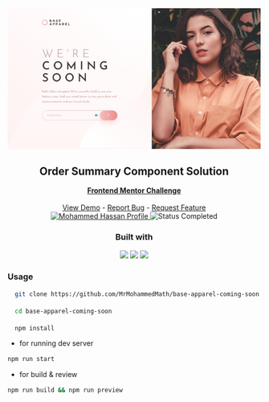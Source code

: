 <div align="center">
    <img src='./screenshots/desktop.jpeg'>
    <h2><strong>Order Summary Component Solution</strong></h2>
    <a href="https://www.frontendmentor.io/challenges/base-apparel-coming-soon-page-5d46b47f8db8a7063f9331a0"><strong>Frontend Mentor Challenge</strong></a>
    <br/>
    <br/>
    <a href="https://base-apparel-coming-soon-mh.netlify.app/" target="_blank">View Demo</a>
    -
    <a href="https://github.com/MrMohammedMath/base-apparel-coming-soon/issues" target="_blank">Report Bug</a>
    -
    <a href="https://github.com/MrMohammedMath/base-apparel-coming-soon/issues" target="_blank">Request Feature</a>
    <br/>
    <!-- Profile -->
    <a href="https://www.frontendmentor.io/profile/MrMohammedMath">
        <img src="https://img.shields.io/badge/Profile-Mohammed%20Hassan-blue?style=for-the-badge" alt="Mohammed Hassan Profile">
    </a>
    <!-- Status -->
        <img src="https://img.shields.io/badge/Status-Completed-brightgreen?style=for-the-badge" alt="Status Completed">
    <br/>
    <h3><strong>Built with</strong></h3>
    <img src="https://img.shields.io/badge/React-142d4c?style=for-the-badge&logo=react&logoColor=white"/>
    <img src="https://img.shields.io/badge/Csstyle-blue?style=for-the-badge" /> 
    <img src="https://img.shields.io/badge/SCSS-142d2c?style=for-the-badge&logo=sass&logoColor=white"/>
    
</div>


### **Usage**

```bash
  git clone https://github.com/MrMohammedMath/base-apparel-coming-soon.git

  cd base-apparel-coming-soon

  npm install
```

- for running dev server

```bash
npm run start
```

- for build & review

```bash
npm run build && npm run preview
```



